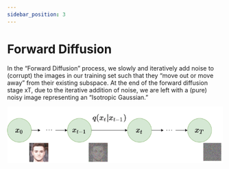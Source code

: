 ```yaml
---
sidebar_position: 3
---
```

# Forward Diffusion

In the “Forward Diffusion” process, we slowly and iteratively add noise to (corrupt) the images in our training set such that they “move out or move away” from their existing subspace. At the end of the forward diffusion stage xT, due to the iterative addition of noise, we are left with a (pure) noisy image representing an “Isotropic Gaussian.”

![Forward Diffusion](../../static/img/forward-diffusion.png)
